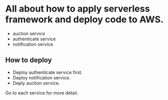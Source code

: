 # All about how to apply serverless framework and deploy code to AWS.

* auction service
* authenticate service
* notification service

## How to deploy

* Deploy authenticate service first.
* Deploy notification service.
* Deply auction service.

Go to each service for more detail.